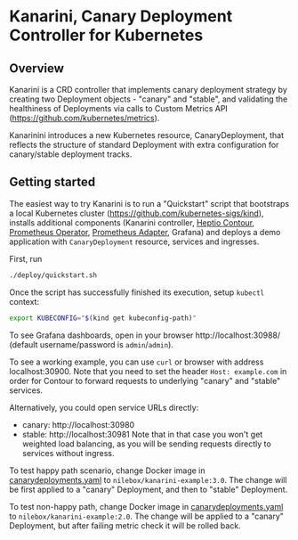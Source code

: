 # Kanarini, Canary Deployment Controller for Kubernetes

## Overview

Kanarini is a CRD controller that implements canary deployment strategy by
creating two Deployment objects - "canary" and "stable", and validating the
healthiness of Deployments via calls to Custom Metrics API (https://github.com/kubernetes/metrics).

Kanarinini introduces a new Kubernetes resource, CanaryDeployment, that reflects
the structure of standard Deployment with extra configuration for canary/stable
deployment tracks.

## Getting started

The easiest way to try Kanarini is to run a "Quickstart" script that bootstraps
a local Kubernetes cluster (https://github.com/kubernetes-sigs/kind), installs
additional components (Kanarini controller, 
[Heptio Contour](https://github.com/heptio/contour), [Prometheus Operator](https://github.com/coreos/prometheus-operator),
[Prometheus Adapter](https://github.com/DirectXMan12/k8s-prometheus-adapter), Grafana)
and deploys a demo application with `CanaryDeployment` resource, services and ingresses.

First, run
```bash
./deploy/quickstart.sh
```

Once the script has successfully finished its execution, setup `kubectl` context:
```bash
export KUBECONFIG="$(kind get kubeconfig-path)"
```

To see Grafana dashboards, open in your browser http://localhost:30988/ 
(default username/password is `admin`/`admin`).

To see a working example, you can use `curl` or browser with address localhost:30900.
Note that you need to set the header `Host: example.com` in order for Contour
to forward requests to underlying "canary" and "stable" services.

Alternatively, you could open service URLs directly:
- canary: http://localhost:30980
- stable: http://localhost:30981
Note that in that case you won't get weighted load balancing, as you will be sending 
requests directly to services without ingress.

To test happy path scenario, change Docker image in 
[canarydeployments.yaml](https://github.com/nilebox/kanarini/blob/master/deploy/kanarini-demo/canarydeployments.yaml)
to `nilebox/kanarini-example:3.0`. The change will be first applied to a "canary"
Deployment, and then to "stable" Deployment.

To test non-happy path, change Docker image in 
[canarydeployments.yaml](https://github.com/nilebox/kanarini/blob/master/deploy/kanarini-demo/canarydeployments.yaml)
to `nilebox/kanarini-example:2.0`. The change will be applied to a "canary"
Deployment, but after failing metric check it will be rolled back.

